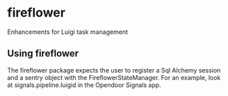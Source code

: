 # fireflower
Enhancements for Luigi task management

Using fireflower
----------------

The fireflower package expects the user to register a Sql Alchemy session
and a sentry object with the FireflowerStateManager. For an example, look
at signals.pipeline.luigid in the Opendoor Signals app.

